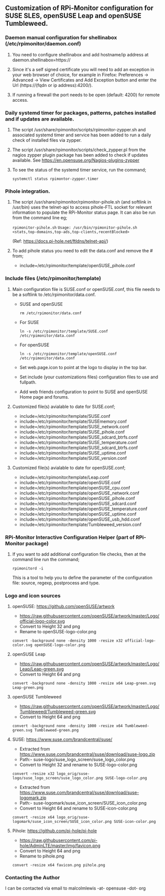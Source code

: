 ## Customization of RPi-Monitor configuration for SUSE SLES, openSUSE Leap and openSUSE Tumbleweed.

### Daemon manual configuration for shellinabox (/etc/rpimonitor/daemon.conf)

1. You need to configure shellinabox and add hostname/ip address at daemon.shellinabox=https://

2. Since it's a self signed certificate you will need to add an exception in your web browser of
   choice, for example in Firefox: Preferences -> Advanced -> View Certificates and Add Exception
   button and enter the Url (https://(fqdn or ip address):4200/).

3. If running a firewall the port needs to be open (default: 4200) for remote access.

### Daily systemd timer for packages, patterns, patches installed and if updates are available.

1. The script /usr/share/rpimonitor/scripts/rpimonitor-zypper.sh and associated systemd timer
   and service has been added to run a daily check of installed files via zypper.

2. The script /usr/share/rpimonitor/scripts/check_zypper.pl from the nagios zypper plugin package
   has been added to check if updates available. See https://en.opensuse.org/Nagios-plugins-zypper

3. To see the status of the systemd timer service, run the command;

   `systemctl status rpimontor-zypper.timer`

### Pihole integration.

1. The script /usr/share/rpimonitor/rpimonitor-pihole.sh (and softlink in /usr/bin) uses the
   telnet-api to access pihole-FTL socket for relevant information to populate the RPi-Monitor
   status page. It can also be run from the command line eg;

   `rpimonitor-pihole.sh`
   `Usage: /usr/bin/rpimonitor-pihole.sh <stats,top-domains,top-ads,top-clients,recentBlocked>`

   (Ref: https://docs.pi-hole.net/ftldns/telnet-api/)

2. To add pihole status you need to edit the data.conf and remove the # from;
   * include=/etc/rpimonitor/template/openSUSE_pihole.conf

### Include files (/etc/rpimonitor/template)

1. Main configuration file is SUSE.conf or openSUSE.conf, this file needs to be a softlink to
   /etc/rpimonitor/data.conf.

    * SUSE and openSUSE

      `rm /etc/rpimonitor/data.conf`

   * For SUSE

     `ln -s /etc/rpimonitor/template/SUSE.conf /etc/rpimonitor/data.conf`

   * For openSUSE

     `ln -s /etc/rpimonitor/template/openSUSE.conf /etc/rpimonitor/data.conf`

   * Set web.page.icon to point at the logo to display in the top bar.
   * Set include (your customizations files) configuration files to use and fullpath.
   * Add web friends configuration to point to SUSE and openSUSE Home page and forums.

2. Customized file(s) avialable to date for SUSE.conf;
   * include=/etc/rpimonitor/template/SUSE.conf
   * include=/etc/rpimonitor/template/SUSEmemory.conf
   * include=/etc/rpimonitor/template/SUSE_network.conf
   * include=/etc/rpimonitor/template/SUSE_pihole.conf
   * include=/etc/rpimonitor/template/SUSE_sdcard_btrfs.conf
   * include=/etc/rpimonitor/template/SUSE_temperature.conf
   * include=/etc/rpimonitor/template/SUSE_sdcard_btrfs.conf
   * include=/etc/rpimonitor/template/SUSE_uptime.conf
   * include=/etc/rpimonitor/template/SUSE_version.conf

3. Customized file(s) avialable to date for openSUSE.conf;
   * include=/etc/rpimonitor/template/Leap.conf
   * include=/etc/rpimonitor/template/openSUSE.conf
   * include=/etc/rpimonitor/template/openSUSE_cpu.conf
   * include=/etc/rpimonitor/template/openSUSE_network.conf
   * include=/etc/rpimonitor/template/openSUSE_pihole.conf
   * include=/etc/rpimonitor/template/openSUSE_sdcard.conf
   * include=/etc/rpimonitor/template/openSUSE_temperature.conf
   * include=/etc/rpimonitor/template/openSUSE_uptime.conf
   * include=/etc/rpimonitor/template/openSUSE_usb_hdd.conf
   * include=/etc/rpimonitor/template/Tumbleweed_version.conf

### RPi-Monitor Interactive Configuration Helper (part of RPi-Monitor package)

1. If you want to add additional configuration file checks, then at the command line
   run the command;

   `rpimonitord -i`

   This is a tool to help you to define the parameter of the configuration file:
   source, regexp, postprocess and type.

### Logo and icon sources

1. openSUSE: https://github.com/openSUSE/artwork
   * https://raw.githubusercontent.com/openSUSE/artwork/master/Logo/official-logo-color.svg
   * Convert to Height 32 and png
   * Rename to openSUSE-logo-color.png

   `convert -background none -density 1000 -resize x32 official-logo-color.svg openSUSE-logo-color.png`

2. openSUSE Leap
   * https://raw.githubusercontent.com/openSUSE/artwork/master/Logo/Leap/Leap-green.svg
   * Convert to Height 64 and png

   `convert -background none -density 1000 -resize x64 Leap-green.svg Leap-green.png`

3. openSUSE Tumbleweed
   * https://raw.githubusercontent.com/openSUSE/artwork/master/Logo/Tumbleweed/Tumbleweed-green.svg
   * Convert to Height 64 and png

   `convert -background none -density 1000 -resize x64 Tumbleweed-green.svg Tumbleweed-green.png`

4. SUSE: https://www.suse.com/brandcentral/suse/
   * Extracted from https://www.suse.com/brandcentral/suse/download/suse-logo.zip
   * Path:- suse-logo/suse_logo_screen/suse_logo_color.png
   * Convert to Height 32 and rename to SUSE-logo-color.png

   `convert -resize x32 logo_orig/suse-logo/suse_logo_screen/suse_logo_color.png SUSE-logo-color.png`

   * Extracted from https://www.suse.com/brandcentral/suse/download/suse-logomark.zip
   * Path:- suse-logomark/suse_icon_screen/SUSE_icon_color.png
   * Convert to Height 64 and rename to SUSE-icon-color.png

   `convert -resize x64 logo_orig/suse-logomark/suse_icon_screen/SUSE_icon_color.png SUSE-icon-color.png`

5. Pihole: https://github.com/pi-hole/pi-hole
   * https://raw.githubusercontent.com/pi-hole/AdminLTE/master/img/favicon.png
   * Convert to Height 64 and png
   * Rename to pihole.png

   `convert -resize x64 favicon.png pihole.png`

### Contacting the Author

I can be contacted via email to malcolmlewis -at- opensuse -dot- org
